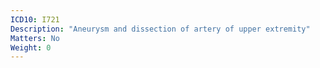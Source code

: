 ```yaml
---
ICD10: I721
Description: "Aneurysm and dissection of artery of upper extremity"
Matters: No
Weight: 0
---
```

